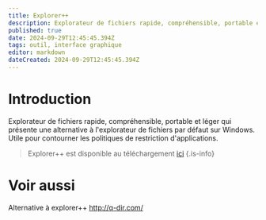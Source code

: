 ```yaml
---
title: Explorer++
description: Explorateur de fichiers rapide, compréhensible, portable et léger qui présente une alternative à l'explorateur de fichiers par défaut sur Windows. Utile pour contourner les politiques de restriction d'applications.
published: true
date: 2024-09-29T12:45:45.394Z
tags: outil, interface graphique
editor: markdown
dateCreated: 2024-09-29T12:45:45.394Z
---
```


# Introduction

Explorateur de fichiers rapide, compréhensible, portable et léger qui présente une alternative à l'explorateur de fichiers par défaut sur Windows. Utile pour contourner les politiques de restriction d'applications.

> Explorer++ est disponible au téléchargement [ici](https://explorerplusplus.com/)
> {.is-info}

# Voir aussi

Alternative à explorer++
http://q-dir.com/
